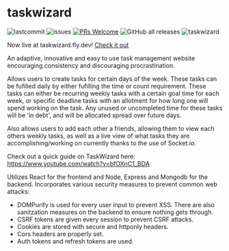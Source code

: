 # taskwizard
![lastcommit](https://img.shields.io/github/last-commit/eding888/taskwizard/main)
![issues](https://img.shields.io/github/issues/eding888/taskwizard)
[![PRs Welcome](https://img.shields.io/badge/PRs-welcome-brightgreen.svg?style=flat-square)](https://makeapullrequest.com)
![GitHub all releases](https://img.shields.io/github/downloads/eding888/taskwizard/total)
![taskwizard](https://i.ibb.co/5F9p1T9/logo-no-background.png)

Now live at taskwizard.fly.dev! [Check it out](taskwizard.fly.dev)

An adaptive, innovative and easy to use task management website encouraging consistency and discouraging procrastination.

Allows users to create tasks for certain days of the week. These tasks can be fufilled daily by either fufilling the time or count requirement. These tasks can either be recurring weekly tasks with a certain goal time for each week, or specific deadline tasks with an allotment for how long one will spend working on the task. Any unused or uncompleted time for these tasks will be 'in debt', and will be allocated spread over future days.

Also allows users to add each other a friends, allowing them to view each others weekly tasks, as well as a live view of what tasks they are accomplishing/working on currently thanks to the use of Socket.io.

Check out a quick guide on TaskWizard here: https://www.youtube.com/watch?v=bfOXnC1_BDA

Utilizes React for the frontend and Node, Express and Mongodb for the backend.
Incorporates various security measures to prevent common web attacks:
 - DOMPurify is used for every user input to prevent XSS. There are also sanitzation measures on the backend to ensure nothing gets through.
 - CSRF tokens are given every session to prevent CSRF attacks.
 - Cookies are stored with secure and httponly headers.
 - Cors headers are properly set.
 - Auth tokens and refresh tokens are used.
